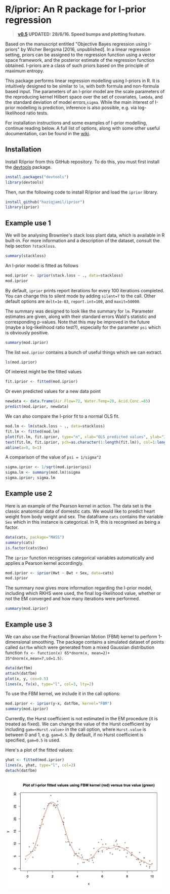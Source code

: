 # R/iprior: An R package for I-prior regression

>**[v0.5](https://github.com/haziqjamil/iprior/releases/tag/v0.5) UPDATED: 28/6/16. Speed bumps and plotting feature.**

Based on the manuscript entitled "Objective Bayes regression using I-priors" by Wicher Bergsma [2016, unpublished]. In a linear regression setting, priors can be assigned to the regression function using a vector space framework, and the posterior estimate of the regression function obtained. I-priors are a class of such priors based on the principle of maximum entropy. 

This package performs linear regression modelling using I-priors in R. It is intuitively designed to be similar to `lm`, with both formula and non-formula based input. The parameters of an I-prior model are the scale parameters of the reproducing kernel Hilbert space over the set of covariates, `lambda`, and the standard deviation of model errors,`sigma`. While the main interest of I-prior modelling is prediction, inference is also possible, e.g. via log-likelihood ratio tests.

For installation instructions and some examples of I-prior modelling, continue reading below. A full list of options, along with some other useful documentation, can be found in the [wiki](https://github.com/haziqjamil/iprior/wiki/). 

## Installation
Install R/iprior from this GitHub repository. To do this, you must first install the [devtools](https://github.com/hadley/devtools) package.

```r
install.packages("devtools")
library(devtools)
```

Then, run the following code to install R/iprior and load the `iprior` library.

```r
install_github("haziqjamil/iprior")
library(iprior)
```

## Example use 1
We will be analysing Brownlee's stack loss plant data, which is available in R built-in. For more information and a description of the dataset, consult the help section `?stackloss`.

```r
summary(stackloss)
```

An I-prior model is fitted as follows
```r
mod.iprior <- iprior(stack.loss ~ ., data=stackloss)
mod.iprior
```

By default, `iprior` prints report iterations for every 100 iterations completed. You can change this to silent mode by adding `silent=T` to the call. Other default options are `delt=1e-03`, `report.int=100`, and `maxit=50000`.

The summary was designed to look like the summary for `lm`. Parameter estimates are given, along with their standard errors Wald's statistic and corresponding p-values. Note that this may be improved in the future (maybe a log-likelihood ratio test?), especially for the parameter `psi` which is obviously positive.
```r
summary(mod.iprior)
```

The list `mod.iprior` contains a bunch of useful things which we can extract.
```r
ls(mod.iprior)
```

Of interest might be the fitted values
```r
fit.iprior <- fitted(mod.iprior)
```
Or even predicted values for a new data point
```r
newdata <- data.frame(Air.Flow=72, Water.Temp=20, Acid.Conc.=85)
predict(mod.iprior, newdata)
```

We can also compare the I-prior fit to a normal OLS fit.
```r
mod.lm <- lm(stack.loss ~ ., data=stackloss)
fit.lm <- fitted(mod.lm)
plot(fit.lm, fit.iprior, type="n", xlab="OLS predicted values", ylab="I-prior fitted values", main="Comparison between I-prior and classical regression predicted values")
text(fit.lm, fit.iprior, pch=as.character(1:length(fit.lm)), col=1:length(fit.lm), cex=0.7)
abline(a=0, b=1)
```

A comparison of the value of `psi = 1/sigma^2`
```r
sigma.iprior <- 1/sqrt(mod.iprior$psi)
sigma.lm <- summary(mod.lm)$sigma
sigma.iprior; sigma.lm
```

## Example use 2
Here is an example of the Pearson kernel in action. The data set is the classic anatomical data of domestic cats. We would like to predict heart weight from body weight and sex. The dataframe `cats` contains the variable `Sex` which in this instance is categorical. In R, this is recognised as being a factor.

```r
data(cats, package="MASS")
summary(cats)
is.factor(cats$Sex)
```

The `iprior` function recognises categorical variables automatically and applies a Pearson kernel accordingly.
```r
mod.iprior <- iprior(Hwt ~ Bwt + Sex, data=cats)
mod.iprior
```

The summary now gives more information regarding the I-prior model, including which RKHS were used, the final log-likelihood value, whether or not the EM converged and how many iterations were performed.
```r
summary(mod.iprior)
```

## Example use 3
We can also use the Fractional Brownian Motion (FBM) kernel to perform 1-dimensional smoothing. The package contains a simulated dataset of points called `datfbm` which were generated from a mixed Gaussian distribution function `fx <- function(x) 65*dnorm(x, mean=2)+ 35*dnorm(x,mean=7,sd=1.5)`.

```r
data(datfbm)
attach(datfbm)
plot(x, y, cex=0.5)
lines(x, fx(x), type="l", col=3, lty=2)
```

To use the FBM kernel, we include it in the call options:

```r
mod.iprior <- iprior(y~x, datfbm, kernel="FBM")
summary(mod.iprior)
```

Currently, the Hurst coefficient is not estimated in the EM procedure (it is treated as fixed). We can change the value of the Hurst coefficient by including `gam=<Hurst.value>` in the call option, where `Hurst.value` is between 0 and 1, e.g. `gam=0.5`. By default, if no Hurst coefficient is specified, `gam=0.5` is used.

Here's a plot of the fitted values:

```r
yhat <- fitted(mod.iprior)
lines(x, yhat, type="l", col=2)
detach(datfbm)
```

![FBMplot](/images/Rplot7.jpg)

